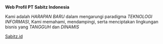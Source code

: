 **Web Profil PT Sabitz Indonesia**

Kami adalah *HARAPAN BARU* dalam mengarungi paradigma *TEKNOLOGI INFORMASI*, Kami memahami, mendampingi, serta menciptakan lingkungan bisnis yang *TANGGUH* dan *DINAMIS*

[Sabitz.id](http://sabitz.id)
